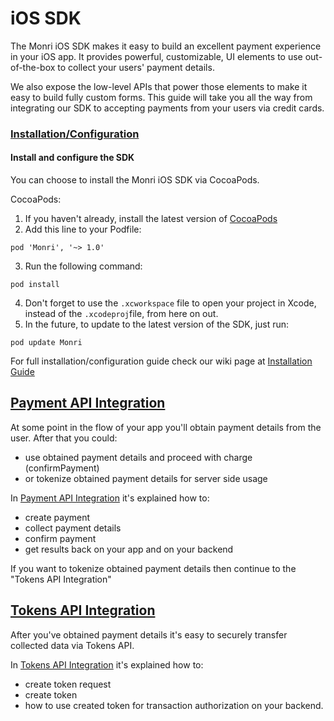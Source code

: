 # iOS SDK

The Monri iOS SDK makes it easy to build an excellent payment experience in your iOS app. It provides powerful,
customizable, UI elements to use out-of-the-box to collect your users' payment details.

We also expose the low-level APIs that power those elements to make it easy to build fully custom forms. This guide will
take you all the way from integrating our SDK to accepting payments from your users via credit cards.

### [Installation/Configuration](https://github.com/MonriPayments/monri-ios#installationconfiguration) <a href="#user-content-installationconfiguration" id="user-content-installationconfiguration"></a>

#### Install and configure the SDK <a href="#user-content-install-and-configure-the-sdk" id="user-content-install-and-configure-the-sdk"></a>

You can choose to install the Monri iOS SDK via CocoaPods.

CocoaPods:

1. If you haven't already, install the latest version
   of [CocoaPods](https://guides.cocoapods.org/using/getting-started.html)
2. Add this line to your Podfile:

```
pod 'Monri', '~> 1.0'
```

3. Run the following command:

```
pod install
```

4. Don't forget to use the `.xcworkspace` file to open your project in Xcode, instead of the `.xcodeproj`file, from here
   on out.
5. In the future, to update to the latest version of the SDK, just run:

```
pod update Monri
```

For full installation/configuration guide check our wiki page
at [Installation Guide](https://github.com/MonriPayments/monri-ios/wiki/Installation-Guide)

## [Payment API Integration](https://github.com/MonriPayments/monri-ios#payment-api-integration) <a href="#user-content-payment-api-integration" id="user-content-payment-api-integration"></a>

At some point in the flow of your app you'll obtain payment details from the user. After that you could:

* use obtained payment details and proceed with charge (confirmPayment)
* or tokenize obtained payment details for server side usage

In [Payment API Integration](https://github.com/MonriPayments/monri-ios/wiki/Payment-API-Integration) it's explained how
to:

* create payment
* collect payment details
* confirm payment
* get results back on your app and on your backend

If you want to tokenize obtained payment details then continue to the "Tokens API Integration"

## [Tokens API Integration](https://github.com/MonriPayments/monri-ios#tokens-api-integration) <a href="#user-content-tokens-api-integration" id="user-content-tokens-api-integration"></a>

After you've obtained payment details it's easy to securely transfer collected data via Tokens API.

In [Tokens API Integration](https://github.com/MonriPayments/monri-ios/wiki/Tokens-API-Integration) it's explained how
to:

* create token request
* create token
* how to use created token for transaction authorization on your backend.
